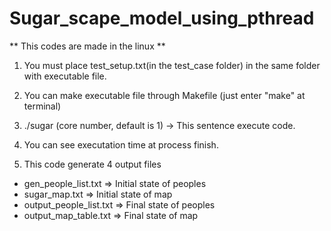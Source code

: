 # Sugar_scape_model_using_pthread

** This codes are made in the linux **

1) You must place test_setup.txt(in the test_case folder) in the same folder with executable file.

2) You can make executable file through Makefile (just enter "make" at terminal)

3) ./sugar (core number, default is 1)  -> This sentence execute code.

4) You can see executation time at process finish.

5) This code generate 4 output files
  - gen_people_list.txt     =>  Initial state of peoples
  - sugar_map.txt           =>  Initial state of map
  - output_people_list.txt  =>  Final state of peoples
  - output_map_table.txt    =>  Final state of map
